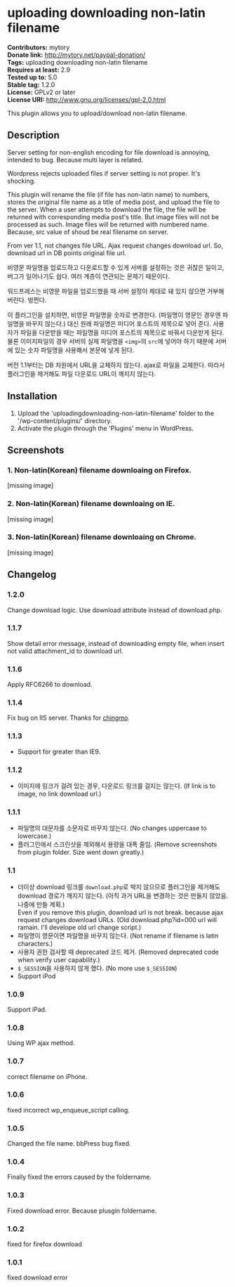 # uploading downloading non-latin filename 
**Contributors:** mytory  
**Donate link:** http://mytory.net/paypal-donation/  
**Tags:** uploading downloading non-latin filename  
**Requires at least:** 2.9  
**Tested up to:** 5.0  
**Stable tag:** 1.2.0  
**License:** GPLv2 or later  
**License URI:** http://www.gnu.org/licenses/gpl-2.0.html  

This plugin allows you to upload/download non-latin filename.


## Description 

Server setting for non-english encoding for file download is annoying, intended to bug. Because multi layer is related.

Wordpress rejects uploaded files if server setting is not proper. It's shocking.

This plugin will rename the file (if file has non-latin name) to numbers, stores the original file name as a title of media post, and upload the file to the server. When a user attempts to download the file, the file will be returned with corresponding media post's title. But image files will not be processed as such. Image files will be returned with numbered name. Because, src value of shoud be real filename on server.  

From ver 1.1, not changes file URL. Ajax request changes download url. So, download url in DB points original file url.

비영문 파일명을 업로드하고 다운로드할 수 있게 서버를 설정하는 것은 귀찮은 일이고, 버그가 일어나기도 쉽다. 여러 계층이 연관되는 문제기 때문이다.

워드프레스는 비영문 파일을 업로드했을 때 서버 설정이 제대로 돼 있지 않으면 거부해 버린다. 벙찐다.

이 플러그인을 설치하면, 비영문 파일명을 숫자로 변경한다. (파일명이 영문인 경우엔 파일명을 바꾸지 않는다.) 대신 원래 파일명은 미디어 포스트의 제목으로 넣어 준다. 사용자가 파일을 다운받을 때는 파일명을 미디어 포스트의 제목으로 바꿔서 다운받게 된다. 물론 이미지파일의 경우 서버의 실제 파일명을 `<img>`의 `src`에 넣어야 하기 때문에 서버에 있는 숫자 파일명을 사용해서 본문에 넣게 된다.

버전 1.1부터는 DB 차원에서 URL을 교체하지 않는다. ajax로 파일을 교체한다. 따라서 플러그인을 제거해도 파일 다운로드 URL이 깨지지 않는다.



## Installation 

1. Upload the 'uploadingdownloading-non-latin-filename' folder to the '/wp-content/plugins/' directory. 
1. Activate the plugin through the 'Plugins' menu in WordPress.


## Screenshots 

### 1. Non-latin(Korean) filename downloaing on Firefox.
[missing image]

### 2. Non-latin(Korean) filename downloaing on IE.
[missing image]

### 3. Non-latin(Korean) filename downloaing on Chrome.
[missing image]



## Changelog 

### 1.2.0
Change download logic. Use download attribute instead of download.php.


### 1.1.7 
Show detail error message, instead of downloading empty file, when insert not valid attachment_id to download url.


### 1.1.6 
Apply RFC6266 to download.


### 1.1.4 
Fix bug on IIS server. Thanks for [chingmo](https://wordpress.org/support/topic/read-error-uploading-downloading-non-latin-filenameversion-131).


### 1.1.3 
* Support for greater than IE9.


### 1.1.2 
* 이미지에 링크가 걸려 있는 경우, 다운로드 링크를 걸지는 않는다. (If link is to image, no link download url.)


### 1.1.1 
* 파일명의 대문자를 소문자로 바꾸지 않는다. (No changes uppercase to lowercase.)
* 플러그인에서 스크린샷을 제외해서 용량을 대폭 줄임. (Remove screenshots from plugin folder. Size went down greatly.)


### 1.1 
* 더이상 download 링크를 `download.php`로 박지 않으므로 플러그인을 제거해도 download 경로가 깨지지 않는다.
  (아직 과거 URL을 변경하는 것은 만들지 않았음. 나중에 만들 계획.)    
  Even if you remove this plugin, download url is not break. because ajax request changes download URLs.
  (Old download.php?id=000 url will ramain. I'll develope old url change script.)
* 파일명이 영문이면 파일명을 바꾸지 않는다. (Not rename if filename is latin characters.)
* 사용자 권한 검사할 때 deprecated 코드 제거. (Removed deprecated code when verify user capability.)
* `$_SESSION`을 사용하지 않게 했다. (No more use `$_SESSION`)
* Support iPod


### 1.0.9 
Support iPad.


### 1.0.8 
Using WP ajax method.


### 1.0.7 
correct filename on iPhone.


### 1.0.6 
fixed incorrect wp_enqueue_script calling.


### 1.0.5 
Changed the file name. bbPress bug fixed.


### 1.0.4 
Finally fixed the errors caused by the foldername.


### 1.0.3 
Fixed download error. Because plusgin foldername. 


### 1.0.2 
fixed for firefox download


### 1.0.1 
fixed download error
